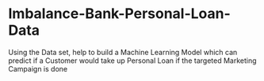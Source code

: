 # Imbalance-Bank-Personal-Loan-Data
Using the Data set, help to build a Machine Learning Model which can predict if a Customer would take up Personal Loan if the targeted Marketing Campaign is done
